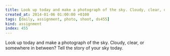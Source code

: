 ```yaml
---
title: Look up today and make a photograph of the sky. Cloudy, clear, or somewhere in between? Tell the story of your sky today.
created_at: 2014-01-06 01:00:00 +0100
tags: [daily, assignment, photo, shoot, ds455]
kind: assignment
index: 455
---
```


Look up today and make a photograph of the sky. Cloudy, clear, or somewhere in between? Tell the story of your sky today.
